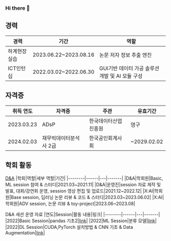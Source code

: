 ### Hi there 👋

<!--
**L-yejin/L-yejin** is a ✨ _special_ ✨ repository because its `README.md` (this file) appears on your GitHub profile.

Here are some ideas to get you started:

- 🔭 I’m currently working on ...
- 🌱 I’m currently learning ...
- 👯 I’m looking to collaborate on ...
- 🤔 I’m looking for help with ...
- 💬 Ask me about ...
- 📫 How to reach me: ...
- 😄 Pronouns: ...
- ⚡ Fun fact: ...
-->

## 경력
|경력|기간|역할|
|---|---|---|
|하계현장실습|2023.06.22~2023.08.16|논문 저자 정보 추출 엔진|
|ICT인턴십|2022.03.02~2022.06.30|GUI기반 데이터 가공 솔루션 개발 및 AI 모듈 구성|

## 자격증
|취득 연도|자격증|주관|유효기간|
|--------|------|---|-------|
|2023.03.23|ADsP|한국데이터산업진흥원|영구|
|2024.02.03|재무빅데이터분석사 2급|한국공인회계사회|~2029.02.02|

## 학회 활동
[D&A](https://github.com/L-yejin/2022_DnA)
|학회|역할|세부 역할|기간|
|--------|------|---|-------|
|D&A|학회원|Basic, ML session 참여 & 스터디|2021.03~2021.11|
|D&A|운영진|session 자료 제작 및 발표, 대회/강연회 운영, session 영상 편집 및 업로드|2021.12~2022.12|
|X:AI|학회원|Base session, 딥러닝 논문 리뷰 & 코드 & 스터디|2023.03~2023.06.02|
|X:AI|학회원|ADV session, 논문 리뷰 & toy-project|2023.06~2023.08|

D&A 세션 운영 자료
|연도|Session|활동 내용|링크|
|--------|------|---|-------|
|2022|Basic Session|pandas 기초2|[link](https://github.com/L-yejin/2022_DnA/tree/main/Basic_session)|
|2022|ML Session|분류 모델|[link](https://github.com/L-yejin/2022_DnA/tree/main/ML_session)|
|2022|DL Session|CUDA,PyTorch 설치방법 & CNN 기초 & Data Augmentation|[link](https://github.com/L-yejin/2022_DnA/tree/main/DL_session)|
